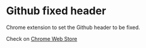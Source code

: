 # Github fixed header

Chrome extension to set the Github header to be fixed.

Check on [Chrome Web Store](https://chrome.google.com/webstore/detail/github-fixed-header/ohmhnjkfaopggbdgmcmokknoneheanal)
